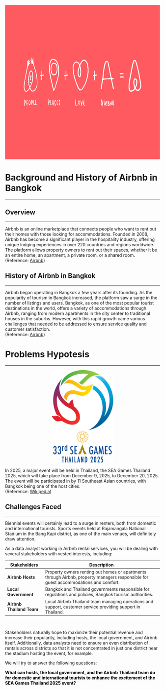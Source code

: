 <div align="center">
  <img src="https://github.com/samuelsemaya/airbnb-bangkok/blob/main/airbnb%20bangkok/airbnb.gif" alt="Airbnb Gif" style="width:1000px; height:500px">
</div>

# Background and History of Airbnb in Bangkok
---
## Overview
---
Airbnb is an online marketplace that connects people who want to rent out their homes with those looking for accommodations. Founded in 2008, Airbnb has become a significant player in the hospitality industry, offering unique lodging experiences in over 220 countries and regions worldwide. The platform allows property owners to rent out their spaces, whether it be an entire home, an apartment, a private room, or a shared room.  
(Reference: [Airbnb](https://www.airbnb.com/help/article/2503))
## History of Airbnb in Bangkok
---
Airbnb began operating in Bangkok a few years after its founding. As the popularity of tourism in Bangkok increased, the platform saw a surge in the number of listings and users. Bangkok, as one of the most popular tourist destinations in the world, offers a variety of accommodations through Airbnb, ranging from modern apartments in the city center to traditional houses in the suburbs. However, with this rapid growth came various challenges that needed to be addressed to ensure service quality and customer satisfaction.  
(Reference: [Airbnb](https://www.airbnb.com/bangkok-thailand/stays))
# Problems Hypotesis
---
<div align="center">
  <img src="https://github.com/samuelsemaya/airbnb-bangkok/blob/main/airbnb%20bangkok/2025_SEA_Games_logo.png" alt="SEA Games 2025 Logo" style="width:200px; height:300px;">
</div>

In 2025, a major event will be held in Thailand, the SEA Games Thailand 2025, which will take place from December 9, 2025, to December 20, 2025. The event will be participated in by 11 Southeast Asian countries, with Bangkok being one of the host cities.  
(Reference: [Wikipedia](https://en.wikipedia.org/wiki/2025_SEA_Games))
## Challenges Faced
---
Biennial events will certainly lead to a surge in renters, both from domestic and international tourists. Sports events held at Rajamangala National Stadium in the Bang Kapi district, as one of the main venues, will definitely draw attention.

As a data analyst working in Airbnb rental services, you will be dealing with several stakeholders with vested interests, including:

| **Stakeholders**            | **Description**                                                                                                          |
|-----------------------------|--------------------------------------------------------------------------------------------------------------------------|
| **Airbnb Hosts**            | Property owners renting out homes or apartments through Airbnb, property managers responsible for guest accommodations and comfort.   |
| **Local Government**        | Bangkok and Thailand governments responsible for regulations and policies, Bangkok tourism authorities.                  |
| **Airbnb Thailand Team**    | Local Airbnb Thailand team managing operations and support, customer service providing support in Thailand.                |                |

<br>

Stakeholders naturally hope to maximize their potential revenue and increase their popularity, including hosts, the local government, and Airbnb itself. Additionally, data analysts need to ensure an even distribution of rentals across districts so that it is not concentrated in just one district near the stadium hosting the event, for example.

We will try to answer the following questions:  

<div class="alert alert-block alert-info"><span style="color:black">
<b>What can hosts, the local government, and the Airbnb Thailand team do for domestic and international tourists to enhance the excitement of the SEA Games Thailand 2025 event?</b></div></span>

